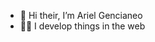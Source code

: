 - 👋 Hi their, I’m Ariel Gencianeo
- 👨‍💻 I develop things in the web

<!---
17Ariel/17Ariel is a ✨ special ✨ repository because its `README.md` (this file) appears on your GitHub profile.
You can click the Preview link to take a look at your changes.
--->
